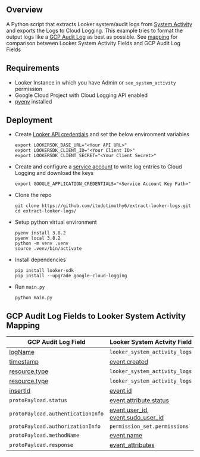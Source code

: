 ## Overview

A Python script that extracts Looker system/audit logs from [System Activity](https://docs.looker.com/admin-options/system-activity) and exports the Logs to Cloud Logging. This example tries to format the output logs like a [GCP Audit Log](https://cloud.google.com/logging/docs/audit/understanding-audit-logs) as best as possible. See [mapping](#gcp-audit-log-fields-to-looker-system-activity-mapping) for comparison between Looker System Activity Fields and GCP Audit Log Fields

## Requirements
- Looker Instance in which you have Admin or `see_system_activity` permission
- Google Cloud Project with Cloud Logging API enabled
- [pyenv](https://github.com/pyenv/pyenv#installation) installed

## Deployment

- Create [Looker API credentials](https://docs.looker.com/reference/api-and-integration/api-auth) and set the below environment variables
  ```
  export LOOKERSDK_BASE_URL="<Your API URL>"
  export LOOKERSDK_CLIENT_ID="<Your Client ID>"
  export LOOKERSDK_CLIENT_SECRET="<Your Client Secret>"
  ```

- Create and configure a [service account](https://cloud.google.com/logging/docs/reference/libraries#setting_up_authentication) to write log entries to Cloud Logging and download the keys
  ```
  export GOOGLE_APPLICATION_CREDENTIALS="<Service Account Key Path>"
  ```

- Clone the repo
  ```
  git clone https://github.com/itodotimothy6/extract-looker-logs.git
  cd extract-looker-logs/
  ```
  
- Setup python virtual environment 
  ```
  pyenv install 3.8.2
  pyenv local 3.8.2
  python -m venv .venv
  source .venv/bin/activate
  ```

- Install dependencies 
  ```
  pip install looker-sdk
  pip install --upgrade google-cloud-logging
  ```


- Run `main.py`
  ```
  python main.py
  ```


## GCP Audit Log Fields to Looker System Activity Mapping

| GCP Audit Log Field       | Looker System Actvity Field |
| -----------               | -----------                 |
| [logName](https://cloud.google.com/logging/docs/reference/v2/rest/v2/LogEntry#:~:text=Fields-,logName,-string) | `looker_system_activity_logs` |
| [timestamp](https://cloud.google.com/logging/docs/reference/v2/rest/v2/LogEntry#:~:text=reported%20the%20error.-,timestamp,-string) | [event.created](https://docs.looker.com/admin-options/tutorials/events#:~:text=for%20example%2C%20create_dashboard-,created,-Date%20and%20time) |
| [resource.type](https://cloud.google.com/logging/docs/reference/v2/rest/v2/MonitoredResource#:~:text=Fields-,type,-string)  | `looker_system_activity_logs`  |
| [resource.type](https://cloud.google.com/logging/docs/reference/v2/rest/v2/MonitoredResource#:~:text=Fields-,type,-string)  | `looker_system_activity_logs`  |
| [insertId](https://cloud.google.com/logging/docs/reference/v2/rest/v2/LogEntry#:~:text=is%20LogSeverity.DEFAULT.-,insertid,-string)  | [event.id](https://docs.looker.com/admin-options/tutorials/events#:~:text=Description-,id,-Unique%20numeric%20identifier)  |
| `protoPayload.status` | [event.attribute.status](https://docs.looker.com/admin-options/tutorials/events#:~:text=Trigger-,Attributes,-add_external_email_to_scheduled_task) |
| `protoPayload.authenticationInfo`  | [event.user_id](https://docs.looker.com/admin-options/tutorials/events#:~:text=of%20the%20event-,user_id,-Unique%20numeric%20ID), [event.sudo_user_id](https://docs.looker.com/admin-options/tutorials/events#:~:text=for%20example%2C%20dashboard-,sudo_user_id,-Unique%20numeric%20ID)  |
| `protoPayload.authorizationInfo`  | `permission_set.permissions`  |
| `protoPayload.methodName`  | [event.name](https://docs.looker.com/admin-options/tutorials/events#:~:text=triggered%20the%20event-,name,-Name%20of%20the) |
| `protoPayload.response` | [event_attributes](https://docs.looker.com/admin-options/tutorials/events#:~:text=Trigger-,Attributes,-add_external_email_to_scheduled_task) |
